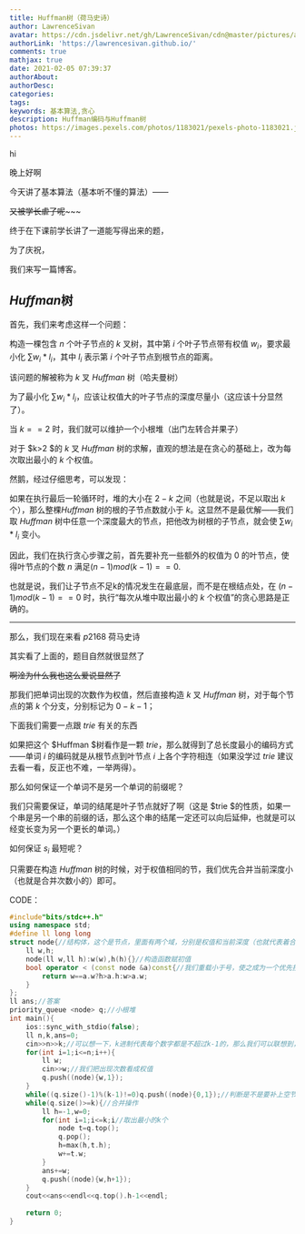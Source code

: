 ```yaml
---
title: Huffman树（荷马史诗）
author: LawrenceSivan
avatar: https://cdn.jsdelivr.net/gh/LawrenceSivan/cdn@master/pictures/avatar.jpg
authorLink: 'https://lawrencesivan.github.io/'
comments: true
mathjax: true
date: 2021-02-05 07:39:37
authorAbout:
authorDesc:
categories:
tags:
keywords: 基本算法,贪心
description: Huffman编码与Huffman树
photos: https://images.pexels.com/photos/1183021/pexels-photo-1183021.jpeg?auto=compress&cs=tinysrgb&dpr=2&h=650&w=940
---
```


hi 

晚上好啊

今天讲了基本算法（基本听不懂的算法）——

~~又被学长虐了呢~~~~~

终于在下课前学长讲了一道能写得出来的题，

为了庆祝，

我们来写一篇博客。

## $Huffman$树

首先，我们来考虑这样一个问题：

构造一棵包含 $n$ 个叶子节点的 $k$ 叉树，其中第 $i$ 个叶子节点带有权值 $w_i$，要求最小化 $\sum w_i * l_i$，其中 $l_i$ 表示第 $i$ 个叶子节点到根节点的距离。

该问题的解被称为 $k$ 叉 $Huffman$ 树（哈夫曼树）

为了最小化 $\sum w_i * l_i$，应该让权值大的叶子节点的深度尽量小（这应该十分显然了）。

当 $k==2$ 时，我们就可以维护一个小根堆（出门左转合并果子）

对于 $k>2 $的 $k$ 叉 $Huffman$ 树的求解，直观的想法是在贪心的基础上，改为每次取出最小的 $k$ 个权值。

然鹅，经过仔细思考，可以发现：

如果在执行最后一轮循环时，堆的大小在 $2-k$ 之间（也就是说，不足以取出 $k$ 个），那么整棵$Huffman$ 树的根的子节点数就小于 $k$。这显然不是最优解——我们取 $Huffman$ 树中任意一个深度最大的节点，把他改为树根的子节点，就会使 $\sum w_i * l_i$ 变小。

因此，我们在执行贪心步骤之前，首先要补充一些额外的权值为 $0$ 的叶节点，使得叶节点的个数 $n$ 满足$(n-1)mod(k-1)==0$.

也就是说，我们让子节点不足k的情况发生在最底层，而不是在根结点处，在 $(n-1)mod(k-1)==0$ 时，执行“每次从堆中取出最小的 $k$ 个权值”的贪心思路是正确的。




------------
那么，我们现在来看 $p2168$ 荷马史诗

其实看了上面的，题目自然就很显然了

~~啊淦为什么我也这么爱说显然了~~

那我们把单词出现的次数作为权值，然后直接构造 $k$ 叉 $Huffman$ 树，对于每个节点的第 $k$ 个分支，分别标记为 $0-k-1$；

下面我们需要一点跟 $trie$ 有关的东西

如果把这个 $Huffman $树看作是一颗 $trie$，那么就得到了总长度最小的编码方式——单词 $i$ 的编码就是从根节点到叶节点 $i$ 上各个字符相连（如果没学过 $trie$ 建议去看一看，反正也不难，一举两得）。

那么如何保证一个单词不是另一个单词的前缀呢？

我们只需要保证，单词的结尾是叶子节点就好了啊（这是 $trie $的性质，如果一个串是另一个串的前缀的话，那么这个串的结尾一定还可以向后延伸，也就是可以经变长变为另一个更长的单词。）

如何保证 $s_i$ 最短呢？

只需要在构造 $Huffman$ 树的时候，对于权值相同的节，我们优先合并当前深度小（也就是合并次数小的）即可。

CODE：

```cpp
#include"bits/stdc++.h"
using namespace std;
#define ll long long
struct node{//结构体，这个是节点，里面有两个域，分别是权值和当前深度（也就代表着合并次数）
	ll w,h;
	node(ll w,ll h):w(w),h(h){}//构造函数赋初值
	bool operator < (const node &a)const{//我们重载小于号，使之成为一个优先按照权值大小排序，深度（即合并次数）为第二关键字的小根堆
		return w==a.w?h>a.h:w>a.w;
	}
};
ll ans;//答案
priority_queue <node> q;//小根堆
int main(){
	ios::sync_with_stdio(false);
	ll n,k,ans=0;
	cin>>n>>k;//可以想一下，k进制代表每个数字都是不超过k-1的，那么我们可以联想到，这不就是k叉Huffman的k吗？
	for(int i=1;i<=n;i++){
		ll w;
		cin>>w;//我们把出现次数看成权值
		q.push((node){w,1});
	}
	while((q.size()-1)%(k-1)!=0)q.push((node){0,1});//判断是不是要补上空节点
	while(q.size()>=k){//合并操作
		ll h=-1,w=0;
		for(int i=1;i<=k;i//取出最小的k个
			node t=q.top();
			q.pop();
			h=max(h,t.h);
			w+=t.w;
		}
		ans+=w;
		q.push((node){w,h+1});
	}
	cout<<ans<<endl<<q.top().h-1<<endl;
	
	return 0;
}
```


